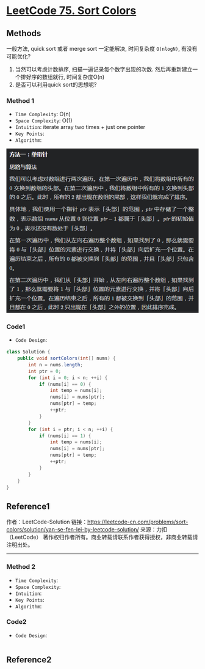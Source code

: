 # [LeetCode 75. Sort Colors](https://leetcode-cn.com/problems/sort-colors/)

## Methods

一般方法, quick sort 或者 merge sort 一定能解决,  时间复杂度 `O(nlogN)`, 有没有可能优化?

1. 当然可以考虑计数排序, 扫描一遍记录每个数字出现的次数. 然后再重新建立一个排好序的数组就行, 时间复杂度O(n)
2. 是否可以利用quick sort的思想呢?

### Method 1

* `Time Complexity`: O(n)
* `Space Complexity`: O(1)
* `Intuition`: iterate array two times + just one pointer
* `Key Points`:
* `Algorithm`:

![98](../../Image/98.png)

### Code1

* `Code Design`:

```java
class Solution {
    public void sortColors(int[] nums) {
        int n = nums.length;
        int ptr = 0;
        for (int i = 0; i < n; ++i) {
            if (nums[i] == 0) {
                int temp = nums[i];
                nums[i] = nums[ptr];
                nums[ptr] = temp;
                ++ptr;
            }
        }
        for (int i = ptr; i < n; ++i) {
            if (nums[i] == 1) {
                int temp = nums[i];
                nums[i] = nums[ptr];
                nums[ptr] = temp;
                ++ptr;
            }
        }
    }
}

```

## Reference1

作者：LeetCode-Solution
链接：https://leetcode-cn.com/problems/sort-colors/solution/yan-se-fen-lei-by-leetcode-solution/
来源：力扣（LeetCode）
著作权归作者所有。商业转载请联系作者获得授权，非商业转载请注明出处。

----------------------

### Method 2

* `Time Complexity`:
* `Space Complexity`:
* `Intuition`:
* `Key Points`:
* `Algorithm`:

### Code2

* `Code Design`:

```java


```

## Reference2
